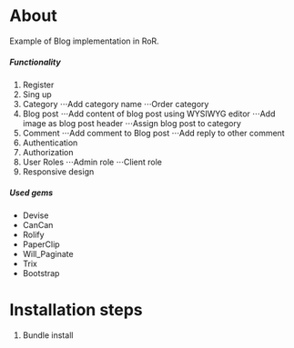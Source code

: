 # About

Example of  Blog  implementation  in RoR.

##### Functionality

1. Register
2. Sing up
3. Category
⋅⋅⋅Add category name
⋅⋅⋅Order category
4. Blog post
⋅⋅⋅Add content of blog post using WYSIWYG editor
⋅⋅⋅Add image as blog post header
⋅⋅⋅Assign blog post to category
5. Comment
⋅⋅⋅Add comment to Blog post
⋅⋅⋅Add reply to other comment
6. Authentication
7. Authorization 
8. User Roles
⋅⋅⋅Admin role
⋅⋅⋅Client role
9. Responsive design

##### Used gems

* Devise
* CanCan
* Rolify
* PaperClip
* Will_Paginate
* Trix
* Bootstrap


# Installation steps

1. Bundle install

